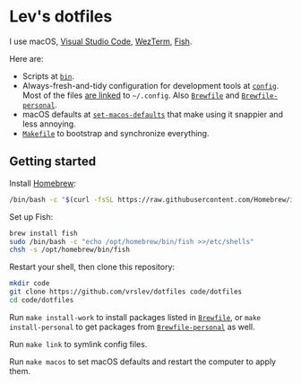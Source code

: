 # Lev's dotfiles

I use macOS, [Visual Studio Code](https://code.visualstudio.com), [WezTerm](https://wezfurlong.org/wezterm/), [Fish](https://fishshell.com).

Here are:

- Scripts at [`bin`](bin).
- Always-fresh-and-tidy configuration for development tools at [`config`](config). Most of the files [are linked](./link-config-files) to `~/.config`. Also [`Brewfile`](Brewfile) and [`Brewfile-personal`](Brewfile-personal).
- macOS defaults at [`set-macos-defaults`](set-macos-defaults) that make using it snappier and less annoying.
- [`Makefile`](Makefile) to bootstrap and synchronize everything.

## Getting started

Install [Homebrew](https://brew.sh):

```sh
/bin/bash -c "$(curl -fsSL https://raw.githubusercontent.com/Homebrew/install/HEAD/install.sh)"
```

Set up Fish:

```sh
brew install fish
sudo /bin/bash -c "echo /opt/homebrew/bin/fish >>/etc/shells"
chsh -s /opt/homebrew/bin/fish
```

Restart your shell, then clone this repository:

```sh
mkdir code
git clone https://github.com/vrslev/dotfiles code/dotfiles
cd code/dotfiles
```

Run `make install-work` to install packages listed in [`Brewfile`](Brewfile), or `make install-personal` to get packages from [`Brewfile-personal`](Brewfile-personal) as well.

Run `make link` to symlink config files.

Run `make macos` to set macOS defaults and restart the computer to apply them.
